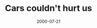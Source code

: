 ---
layout: base.njk
title : 'Cars couldn&#39;t hurt us' 
view_title : 'Cars couldn&#39;t hurt us' 
year : '2000' 
date : '2000-07-21' 
img_file : '/drawing/carshurt.png' 
html_file : 'carshurt' 
next_html : 'sameppl.html' 
year_order : '488' 
permalink : "title/{{html_file}}.html"
---